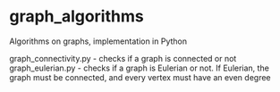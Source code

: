 # graph_algorithms
Algorithms on graphs, implementation in Python

graph_connectivity.py - checks if a graph is connected or not \
graph_eulerian.py - checks if a graph is Eulerian or not. If Eulerian, the graph must be connected, and every vertex must have an even degree
